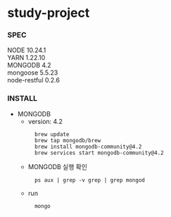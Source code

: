# study-project

### SPEC

NODE 10.24.1  
YARN 1.22.10  
MONGODB 4.2  
mongoose 5.5.23  
node-restful 0.2.6

### INSTALL

- MONGODB
  - version: 4.2
    ```shell
      brew update
      brew tap mongodb/brew
      brew install mongodb-community@4.2
      brew services start mongodb-community@4.2
    ```
  - MONGODB 실행 확인
    ```shell
      ps aux | grep -v grep | grep mongod
    ```
  - run
    ```shell
      mongo
    ```
